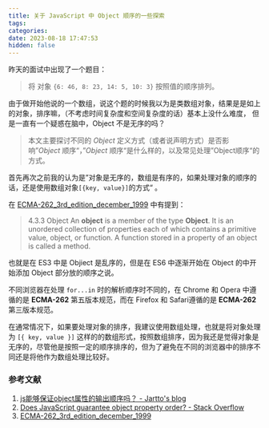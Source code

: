 ```yaml
---
title: 关于 JavaScript 中 Object 顺序的一些探索
tags: 
categories:
date: 2023-08-18 17:47:53
hidden: false
---
```

昨天的面试中出现了一个题目：

> 将 对象 `{6: 46, 8: 23, 14: 5, 10: 3}` 按照值的顺序排列。

由于做开始他说的一个数组，说这个题的时候我以为是类数组对象，结果是是如上的对象，排序嘛，（不考虑时间复杂度和空间复杂度的话）基本上没什么难度， 但是一直有一个疑惑在脑中，Object 不是无序的吗？

> 本文主要探讨不同的 *Object* 定义方式（或者说声明方式）是否影响”*Object* 顺序“，”*Object* 顺序“是什么样的，以及常见处理”Object顺序“的方式。

首先再次之前我的认为是”对象是无序的，数组是有序的，如果处理对象的顺序的话，还是使用数组对象`[{key, value}]`的方式“ 。

在 [ECMA-262_3rd_edition_december_1999](https://www.ecma-international.org/wp-content/uploads/ECMA-262_3rd_edition_december_1999.pdf) 中有提到：

> 4.3.3 Object 
> An **object** is a member of the type **Object**. It is an unordered collection of properties each of which contains a primitive value, object, or function. A function stored in a property of an object is called a method.

也就是在 ES3 中是 Objiect 是乱序的，但是在 ES6 中逐渐开始在 Object 的中开始添加 Object 部分放的顺序之说。

不同浏览器在处理 `for...in` 时的解析顺序时不同的，在 Chrome 和 Opera 中遵循的是 **ECMA-262** 第五版本规范，而在 Firefox 和 Safari遵循的是 **ECMA-262**  第三版本规范。

在通常情况下，如果要处理对象的排序，我建议使用数组处理，也就是将对象处理为 `[{ key, value }]` 这样的的数组形式，按照数组排序，因为我还是觉得对象是无序的，尽管他是按照一定的顺序排序的，但为了避免在不同的浏览器中的排序不同还是将他作为数组处理比较好。
### 参考文献

1. [js能够保证object属性的输出顺序吗？ - Jartto's blog](http://jartto.wang/2016/10/25/does-js-guarantee-object-property-order/)
2. [Does JavaScript guarantee object property order? - Stack Overflow](https://stackoverflow.com/questions/5525795/does-javascript-guarantee-object-property-order)
3. [ECMA-262_3rd_edition_december_1999](https://www.ecma-international.org/wp-content/uploads/ECMA-262_3rd_edition_december_1999.pdf)